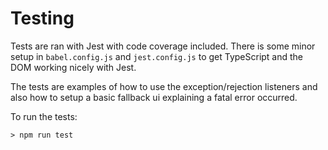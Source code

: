 # Testing

Tests are ran with Jest with code coverage included. There is some minor setup in `babel.config.js` and `jest.config.js` to get TypeScript and the DOM working nicely with Jest.

The tests are examples of how to use the exception/rejection listeners and also how to setup a basic fallback ui explaining a fatal error occurred.

To run the tests:

```
> npm run test
```
